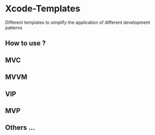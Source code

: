 # Xcode-Templates

Different templates to simplify the application of different development patterns

## How to use ? 


## MVC 


## MVVM


## VIP 


## MVP 


## Others ... 



